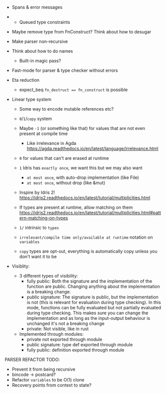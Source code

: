 * Spans & error messages
* * Queued type constraints
* Maybe remove type from FnConstruct? Think about how to desugar
* Make parser non-recursive
* Think about how to do names
  * Built-in magic pass?
* Fast-mode for parser & type checker without errors
* Eta reduction
  * expect_beq `fn_destruct == fn_construct` is possible
* Linear type system
  * Some way to encode mutable references etc?
  * `0`/`1`/`copy` system
  * Maybe `-1` (or something like that) for values that are not even present at compile time
    * Like irrelevance in Agda https://agda.readthedocs.io/en/latest/language/irrelevance.html
  * `0` for values that can't are erased at runtime
  * `1` Idris has `exactly once`, we want this but we may also want
    * `at most once`, with auto-drop implementation (like File) 
    * `at most once`, without drop (like &mut)
  * Inspire by Idris 2! https://idris2.readthedocs.io/en/latest/tutorial/multiplicities.html
  * If types are present at runtime, allow matching on them https://idris2.readthedocs.io/en/latest/tutorial/multiplicities.html#pattern-matching-on-types

  * `1/` intrinsic to `types`
  * `irrelevant/compile time only/available at runtime` notation on `variables`

  * `copy` types are opt-out, everything is automatically copy unless you don't want it to be

* Visiblity:
  * 3 different types of visibility:
    * fully public: Both the signature and the implementation of the function are public. Changing anything about the implementation is a breaking change.
    * public signature: The signature is public, but the implementation is not (this is relevant for evaluation during type checking). In this mode, functions can be fully evaluated but not partially evaluated during type checking. This makes sure you can change the implementation and as long as the input-output behaviour is unchanged it's not a breaking change
    * private: Not visible, like in rust
  * Implemented through modules:
    * private not exported through module
    * public signature: type def exported through module
    * fully public: definition exported through module


PARSER REFACTOR TODO:
- Prevent it from being recursive
- bincode -> postcard?
- Refactor `variables` to be O(1) clone
- Recovery points from context to state?




